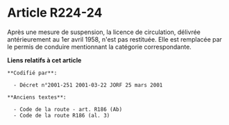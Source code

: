 # Article R224-24

Après une mesure de suspension, la licence de circulation, délivrée antérieurement au 1er avril 1958, n'est pas restituée.
Elle est remplacée par le permis de conduire mentionnant la catégorie correspondante.

**Liens relatifs à cet article**

	**Codifié par**:

	  - Décret n°2001-251 2001-03-22 JORF 25 mars 2001

	**Anciens textes**:

	  - Code de la route - art. R186 (Ab)
	  - Code de la route R186 (al. 3)
